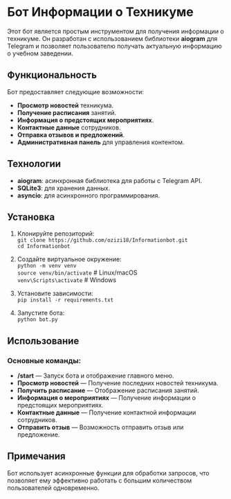 # Бот Информации о Техникуме

Этот бот является простым инструментом для получения информации о техникуме. Он разработан с использованием библиотеки **aiogram** для Telegram и позволяет пользователю получать актуальную информацию о учебном заведении.

## Функциональность

Бот предоставляет следующие возможности:

* **Просмотр новостей** техникума.
* **Получение расписания** занятий.
* **Информация о предстоящих мероприятиях**.
* **Контактные данные** сотрудников.
* **Отправка отзывов и предложений**.
* **Административная панель** для управления контентом.

## Технологии

* **aiogram**: асинхронная библиотека для работы с Telegram API.
* **SQLite3**: для хранения данных.
* **asyncio**: для асинхронного программирования.

## Установка

1. Клонируйте репозиторий:  
   `git clone https://github.com/ozizi18/Informationbot.git`  
   `cd Informationbot`
   
2. Создайте виртуальное окружение:  
   `python -m venv venv`  
   `source venv/bin/activate` # Linux/macOS  
   `venv\Scripts\activate` # Windows

3. Установите зависимости:  
   `pip install -r requirements.txt`

4. Запустите бота:  
   `python bot.py`

## Использование

### Основные команды:

* **/start** — Запуск бота и отображение главного меню.
* **Просмотр новостей** — Получение последних новостей техникума.
* **Получить расписание** — Отображение расписания занятий.
* **Информация о мероприятиях** — Получение информации о предстоящих мероприятиях.
* **Контактные данные** — Получение контактной информации сотрудников.
* **Отправить отзыв** — Возможность отправить отзыв или предложение.

## Примечания

Бот использует асинхронные функции для обработки запросов, что позволяет ему эффективно работать с большим количеством пользователей одновременно.
